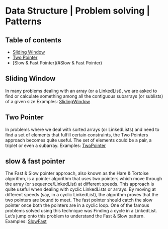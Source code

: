 # Data Structure | Problem solving | Patterns

## Table of contents
* [Sliding Window](#SlidingWindow)
* [Two Pointer](#TwoPointer)
* [Slow & Fast Pointer](#Slow & Fast Pointer)

## Sliding Window
In many problems dealing with an array (or a LinkedList), we are asked to find or calculate something among all the contiguous subarrays (or sublists) of a given size
Examples: [SlidingWindow](https://github.com/kansujiya/DS_Patterns/blob/master/src/SlidingWindow.java)

## Two Pointer
In problems where we deal with sorted arrays (or LinkedLists) and need to find a set of elements that fulfill certain constraints, the Two Pointers approach becomes quite useful. The set of elements could be a pair, a triplet or even a subarray.
Examples: [TwoPointer](https://github.com/kansujiya/DS_Patterns/blob/master/src/TwoPointer.java)

## slow & fast pointer 
The Fast & Slow pointer approach, also known as the Hare & Tortoise algorithm, is a pointer algorithm that uses two pointers which move through the array (or sequence/LinkedList) at different speeds. This approach is quite useful when dealing with cyclic LinkedLists or arrays.
By moving at different speeds (say, in a cyclic LinkedList), the algorithm proves that the two pointers are bound to meet. The fast pointer should catch the slow pointer once both the pointers are in a cyclic loop.
One of the famous problems solved using this technique was Finding a cycle in a LinkedList. Let’s jump onto this problem to understand the Fast & Slow pattern.
Examples: [SlowFast](https://github.com/kansujiya/DS_Patterns/blob/master/src/TwoPointer.java)
